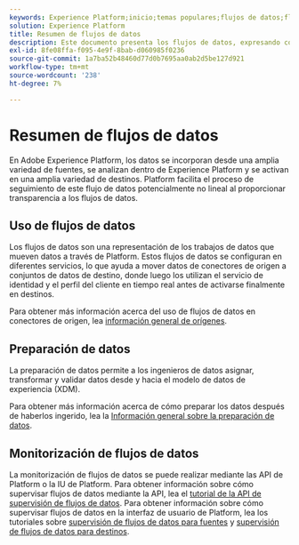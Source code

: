 ```yaml
---
keywords: Experience Platform;inicio;temas populares;flujos de datos;flujos de datos;datos;monitorización;monitorizar flujos de datos;monitorizar flujos de datos;monitorizar flujos de datos;monitorizar flujos de datos;monitorización de flujos de datos;flujo;servicio de flujo;
solution: Experience Platform
title: Resumen de flujos de datos
description: Este documento presenta los flujos de datos, expresando cómo se utilizan en Adobe Experience Platform.
exl-id: 8fe08ffa-f095-4e9f-8bab-d060985f0236
source-git-commit: 1a7ba52b48460d77d0b7695aa0ab2d5be127d921
workflow-type: tm+mt
source-wordcount: '238'
ht-degree: 7%

---
```


# Resumen de flujos de datos

En Adobe Experience Platform, los datos se incorporan desde una amplia variedad de fuentes, se analizan dentro de Experience Platform y se activan en una amplia variedad de destinos. Platform facilita el proceso de seguimiento de este flujo de datos potencialmente no lineal al proporcionar transparencia a los flujos de datos.

## Uso de flujos de datos

Los flujos de datos son una representación de los trabajos de datos que mueven datos a través de Platform. Estos flujos de datos se configuran en diferentes servicios, lo que ayuda a mover datos de conectores de origen a conjuntos de datos de destino, donde luego los utilizan el servicio de identidad y el perfil del cliente en tiempo real antes de activarse finalmente en destinos.

Para obtener más información acerca del uso de flujos de datos en conectores de origen, lea [información general de orígenes](../sources/home.md).

## Preparación de datos

La preparación de datos permite a los ingenieros de datos asignar, transformar y validar datos desde y hacia el modelo de datos de experiencia (XDM).

Para obtener más información acerca de cómo preparar los datos después de haberlos ingerido, lea la [Información general sobre la preparación de datos](../data-prep/home.md).

## Monitorización de flujos de datos

La monitorización de flujos de datos se puede realizar mediante las API de Platform o la IU de Platform. Para obtener información sobre cómo supervisar flujos de datos mediante la API, lea el [tutorial de la API de supervisión de flujos de datos](./api/monitor.md). Para obtener información sobre cómo supervisar flujos de datos en la interfaz de usuario de Platform, lea los tutoriales sobre [supervisión de flujos de datos para fuentes](./ui/monitor-sources.md) y [supervisión de flujos de datos para destinos](./ui/monitor-destinations.md).
